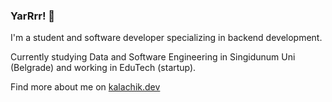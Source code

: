 ### YarRrr! 👋  
I'm a student and software developer specializing in backend development.

Currently studying Data and Software Engineering in Singidunum Uni (Belgrade) and working in EduTech (startup).

Find more about me on [kalachik.dev](https://kalachik.dev)

